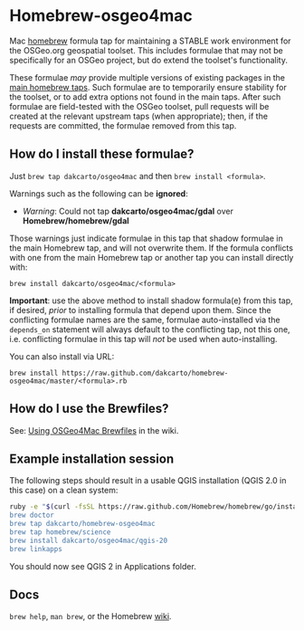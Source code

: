 Homebrew-osgeo4mac
==================

Mac [homebrew][] formula tap for maintaining a STABLE work environment for the
OSGeo.org geospatial toolset. This includes formulae that may not be specifically
for an OSGeo project, but do extend the toolset's functionality.

These formulae *may* provide multiple versions of existing packages in the
[main homebrew taps][taps]. Such formulae are to temporarily ensure stability for
the toolset, or to add extra options not found in the main taps. After such
formulae are field-tested with the OSGeo toolset, pull requests will be
created at the relevant upstream taps (when appropriate); then, if the requests
are committed, the formulae removed from this tap.

How do I install these formulae?
--------------------------------
Just `brew tap dakcarto/osgeo4mac` and then `brew install <formula>`.

Warnings such as the following can be **ignored**:

  * _Warning_: Could not tap **dakcarto/osgeo4mac/gdal** over **Homebrew/homebrew/gdal**

Those warnings just indicate formulae in this tap that shadow formulae in the
main Homebrew tap, and will not overwrite them. If the formula conflicts with
one from the main Homebrew tap or another tap you can install directly with:

```
brew install dakcarto/osgeo4mac/<formula>
```

**Important**: use the above method to install shadow formula(e) from this tap,
if desired, _prior_ to installing formula that depend upon them. Since the
conflicting formulae names are the same, formulae auto-installed via the
`depends_on` statement will always default to the conflicting tap, not this one,
i.e. conflicting formulae in this tap will _not_ be used when auto-installing.

You can also install via URL:

```
brew install https://raw.github.com/dakcarto/homebrew-osgeo4mac/master/<formula>.rb
```

How do I use the Brewfiles?
--------------------------------

See: [Using OSGeo4Mac Brewfiles][brewfiles] in the wiki.

Example installation session
-----------------------------

The following steps should result in a usable QGIS installation (QGIS 2.0 in this case) on a clean system:

```bash
ruby -e "$(curl -fsSL https://raw.github.com/Homebrew/homebrew/go/install)”
brew doctor
brew tap dakcarto/homebrew-osgeo4mac
brew tap homebrew/science
brew install dakcarto/osgeo4mac/qgis-20
brew linkapps
```

You should now see QGIS 2 in Applications folder.


Docs
----
`brew help`, `man brew`, or the Homebrew [wiki][].

[homebrew]:http://brew.sh
[taps]:https://github.com/Homebrew/homebrew-versions
[wiki]:http://wiki.github.com/mxcl/homebrew
[brewfiles]:https://github.com/dakcarto/homebrew-osgeo4mac/wiki/Using-OSGeo4Mac-Brewfiles
